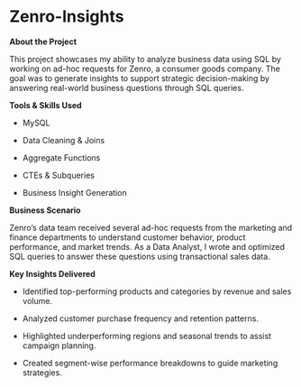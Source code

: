 # Zenro-Insights

**About the Project**

This project showcases my ability to analyze business data using SQL by working on ad-hoc requests for Zenro, a consumer goods company. The goal was to generate insights to support strategic decision-making by answering real-world business questions through SQL queries.

**Tools & Skills Used**

- MySQL

- Data Cleaning & Joins

- Aggregate Functions

- CTEs & Subqueries

- Business Insight Generation

**Business Scenario**

Zenro’s data team received several ad-hoc requests from the marketing and finance departments to understand customer behavior, product performance, and market trends. As a Data Analyst, I wrote and optimized SQL queries to answer these questions using transactional sales data.

**Key Insights Delivered**

- Identified top-performing products and categories by revenue and sales volume.

- Analyzed customer purchase frequency and retention patterns.

- Highlighted underperforming regions and seasonal trends to assist campaign planning.

- Created segment-wise performance breakdowns to guide marketing strategies.

